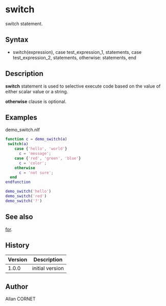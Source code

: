 

# switch

switch statement.

## Syntax

- switch(expression), case test_expression_1, statements, case test_expression_2, statements, otherwise: statements, end

## Description


  <p><b>switch</b> statement is used to selective execute code based on the value of either scalar value or a string.</p>
  <p><b>otherwise</b> clause is optional.</p>


## Examples

demo_switch.nlf
```matlab
function c = demo_switch(a)
 switch(a)
    case {'hello', 'world'}
      c = 'message';
    case {'red', 'green', 'blue'}
      c = 'color';
    otherwise
      c = 'not sure';
  end
endfunction
```
```matlab
demo_switch('hello')
demo_switch('red')
demo_switch('?')
```

## See also

[for](for.md).
## History

|Version|Description|
|------|------|
|1.0.0|initial version|


## Author

Allan CORNET



